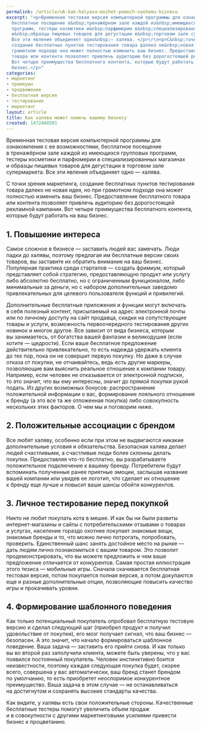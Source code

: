 ```yaml
---
permalink: /article/u6-kak-halyava-mozhet-pomoch-vashemu-biznesu
excerpt: "<p>Временная тестовая версия компьютерной программы для ознакомления с&nbsp;ее&nbsp;возможностями,
  бесплатное посещение в&nbsp;тренажёрном зале каждой из&nbsp;имеющихся групповых
  программ, тестеры косметики и&nbsp;парфюмерии в&nbsp;специализированных магазинах
  и&nbsp;образцы пищевых товаров для дегустации в&nbsp;торговом зале супермаркета.
  Все эти явления объединяет одно&nbsp;— халява. </p>\r\n<p>С&nbsp;точки зрения маркетинга,
  создание бесплатных пунктов тестирования товара далеко не&nbsp;новая идея, но&nbsp;при
  грамотном подходе она может полностью изменить ваш бизнес. Предоставление бесплатного
  товара или контента позволяет привлечь аудиторию без дорогостоящей рекламной кампании.
  Вот четыре преимущества бесплатного контента, которые будут работать на&nbsp;ваш
  бизнес.</p>"
categories:
- маркетинг
- промоушн
- продвижение
- бесплатная версия
- тестирование
- маркетинг
layout: article
title: Как халява может помочь вашему бизнесу
created: 1472468501
---
```

Временная тестовая версия компьютерной программы для ознакомления с ее возможностями, бесплатное посещение в тренажёрном зале каждой из имеющихся групповых программ, тестеры косметики и парфюмерии в специализированных магазинах и образцы пищевых товаров для дегустации в торговом зале супермаркета. Все эти явления объединяет одно — халява.

С точки зрения маркетинга, создание бесплатных пунктов тестирования товара далеко не новая идея, но при грамотном подходе она может полностью изменить ваш бизнес. Предоставление бесплатного товара или контента позволяет привлечь аудиторию без дорогостоящей рекламной кампании. Вот четыре преимущества бесплатного контента, которые будут работать на ваш бизнес.

## 1. Повышение интереса ##

Самое сложное в бизнесе — заставить людей вас замечать. Люди падки до халявы, поэтому предлагая им бесплатные версии своих товаров, вы заставите их обратить внимание на ваш бизнес. Популярная практика среди стартапов — создать фримиум, который представляет собой стратегию, предоставляющую продукт или услугу либо абсолютно бесплатно, но с ограниченным функционалом, либо минимальные за деньги, но с набором дополнительных заведомо привлекательных для целевого пользователя функций и привилегий.

Дополнительные бесплатные приложения и функции могут включать в себя полезный контент, присылаемый на адрес электронной почты или по личному доступу на сайт продавца, скидки на сопутствующие товары и услуги, возможность первоочередного тестирования других новинок и многое другое. Все зависит от вида бизнеса, которым вы занимаетесь, от богатства вашей фантазии и великодушия (если хотите — щедрости). Если ваше бесплатное предложение действительно привлекательно, то есть надежда удержать клиента до тех пор, пока он не совершит первую покупку. Но даже в случае отказа от покупки, не отчаивайтесь, ведь есть другие маркеры, позволяющие вам выяснить реальное отношение к компании товару. Например, если человек не отказывается от электронной подписки, то это значит, что вы ему интересны, значит до прямой покупки рукой подать. Из других возможных бонусов: распространение положительной информации о вас, формирование лояльного отношения к бренду (а это все та же отложенная покупка) либо совокупность нескольких этих факторов. О чем мы и поговорим ниже.

## 2. Положительные ассоциации с брендом ##

Все любят халяву, особенно если при этом не выдвигаются никакие дополнительные условия и обязательства. Безопасная халява делает людей счастливыми, а счастливые люди более склонны делать покупки. Предоставляя что-то бесплатно, вы разрабатываете положительное подключение к вашему бренду. Потребители будут вспоминать полученные ранее приятные эмоции, заслышав название вашей компании или увидев ее логотип, что сделает их отношение к бренду еще лучше и повысит ваши шансы обойти конкурентов.

## 3. Личное тестирование перед покупкой ##

Никто не любит покупать кота в мешке. И как бы ни были развиты интернет-магазины и сайты с потребительскими отзывами о товарах и услугах, население гораздо охотнее покупает знакомые вещи, знакомые бренды и то, что можно лично потрогать, попробовать, проверить. Единственный шанс занять достойное место на рынке — дать людям лично познакомиться с вашим товаром. Это позволит продемонстрировать, что вы можете предложить и чем ваше предложение отличается от конкурентов. Самая простая иллюстрация этого тезиса — мобильные игры. Сначала скачивается бесплатная тестовая версия, потом покупается полная версия, а потом докупаются еще и разные дополнительные опции, позволяющие повысить качество игры и прокачивать уровни.

## 4. Формирование шаблонного поведения ##

Как только потенциальный покупатель опробовал бесплатную тестовую версию и сделал следующий шаг (приобрел продукт и получил удовольствие от покупки), его мозг получает сигнал, что ваш бизнес — безопасен. А это значит, что начало формироваться шаблонное поведение. Ваша задача — заставить его прийти снова. И как только вы во второй раз заполучили клиента, можете быть уверены, что у вас появился постоянный покупатель. Человек инстинктивно боится неизвестности, поэтому каждая следующая покупка будет, скорее всего, совершена у вас автоматически, ваш бренд станет брендом по умолчанию, то есть приобретет неоспоримое конкурентное преимущество. Ваша задача в этом случае — не останавливаться на достигнутом и сохранять высокие стандарты качества.

Как видите, у халявы есть свои положительные стороны. Качественные бесплатные тестеры помогут увеличить объем продаж и в совокупности с другими маркетинговыми усилиями привести бизнес к процветанию.
